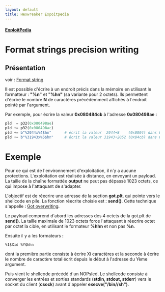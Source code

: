 ```yaml
---
layout: default
title: Hexwreaker Expoitpedia
---
```

#### [ExploitPedia](/pages/exploitpedia/exploitpedia)

# Format strings precision writing

## Présentation

voir : [Format string](/pages/exploitpedia/format_strings/format_strings_overflow)

Il est possible d'écrire à un endroit précis dans la mémoire en utilisant le formatteur : **"%n"** et **"%hn"** (sa variante pour 2 octets).
Ils permettent d'écrire le nombre **N** de caractères précédemment affichés à l'endroit pointé par l'argument.

Par exemple, pour écrire la valeur **0x080484cb** à l'adresse **0x080498ae** :

```python
pld  = p32(0x080498ae)
pld += p32(0x080498ac)
pld += b"%2044x%4$hn"      # écrit la valeur  2044+8    (0x0804) dans 0x080498ae
pld += b"%31943x%5$hn"     # écrit la valeur 31943+2052 (0x84cb) dans 0x080498ac
```

# Exemple

Pour ce qui est de l'environnement d'exploitation, il n'y a aucune protections. L'exploitation est réalisée à distance, en envoyant un payload. La taille de la chaîne formattée **output** ne peut pas dépassé 1023 octets, ce qui impose à l'attaquant de s'adapter.

L'objectif est de réecrire une adresse de la section **got.plt**. qui pointe vers le shellcode en pile. La fonction réecrite choisie est : **send()**. Cette technique s'appelle : [Got overwriting](/pages/exploitpedia/techniques/got_overwriting).


Le payload comprend d'abord les adresses des 4 octets de la got.plt de **send()**. La taille maximale de 1023 octets force l'attaquant à réecrire octet par octet la cible, en utilisant le formateur **%hhn** et non pas **%n**.

Ensuite il y a les formateurs : 

    %1$Xid %Y$hhn

dont la première partie consiste à écrire Xi caractères et la seconde à écrire le nombre de caractère total écrit depuis le début à l'adresse du Yème argument.

Puis vient le shellcode précédé d'un NOPsled. Le shellcode consiste à converger les entrées et sorties standards (**stdin, stdout, stderr**) vers le socket du client (**csock**) avant d'appeler **execve("/bin//sh")**.

